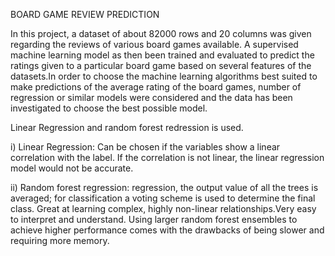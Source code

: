  BOARD GAME REVIEW PREDICTION
 
      
In this project, a dataset of about 82000 rows and 20 columns was given regarding the reviews of various board games available. A supervised machine learning model as then been trained and evaluated to predict the ratings given to a particular board game based on several features of the datasets.In order to choose the machine learning algorithms best suited to make predictions of the average rating of the board games, number of regression or similar models were considered and the data has been investigated to choose the best possible model.

Linear Regression and random forest redression is used. 

i) Linear Regression:
Can be chosen if the variables show a linear correlation with the label. If the correlation is not linear, the linear regression model would not be accurate.

ii) Random forest regression:
 regression, the output value of all the trees is averaged; for classification a voting scheme is used to determine the final class. Great at learning complex, highly non-linear relationships.Very easy to interpret and understand. Using larger random forest ensembles to achieve higher performance comes with the drawbacks of being slower and requiring more memory.

